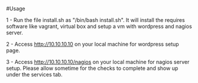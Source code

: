 #Usage

1 - Run the file install.sh as "/bin/bash install.sh". It will install the requires software like vagrant, virtual box and setup a vm with wordpress and nagios server.

2 - Access http://10.10.10.10 on your local machine for wordpress setup page.

3 - Access http://10.10.10.10/nagios on your local machine for nagios server setup. Please allow sometime for the checks to complete and show up under the services tab.
